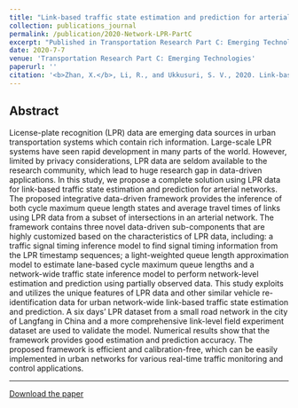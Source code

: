 ```yaml
---
title: "Link-based traffic state estimation and prediction for arterial networks using license-plate recognition data"
collection: publications_journal
permalink: /publication/2020-Network-LPR-PartC
excerpt: "Published in Transportation Research Part C: Emerging Technologies, 2020. "
date: 2020-7-7
venue: 'Transportation Research Part C: Emerging Technologies'
paperurl: ''
citation: '<b>Zhan, X.</b>, Li, R., and Ukkusuri, S. V., 2020. Link-based traffic state estimation and prediction for arterial networks using license-plate recognition data. <i>Transportation Research Part C: Emerging Technologies</i>, 117, 102660.'
---
```



Abstract
---
License-plate recognition (LPR) data are emerging data sources in urban transportation systems which contain rich information. Large-scale LPR systems have seen rapid development in many parts of the world. However, limited by privacy considerations, LPR data are seldom available to the research community, which lead to huge research gap in data-driven applications. In this study, we propose a complete solution using LPR data for link-based traffic state estimation and prediction for arterial networks. The proposed integrative data-driven framework provides the inference of both cycle maximum queue length states and average travel times of links using LPR data from a subset of intersections in an arterial network. The framework contains three novel data-driven sub-components that are highly customized based on the characteristics of LPR data, including: a traffic signal timing inference model to find signal timing information from the LPR timestamp sequences; a light-weighted queue length approximation model to estimate lane-based cycle maximum queue lengths and a network-wide traffic state inference model to perform network-level estimation and prediction using partially observed data. This study exploits and utilizes the unique features of LPR data and other similar vehicle re-identification data for urban network-wide link-based traffic state estimation and prediction. A six days’ LPR dataset from a small road network in the city of Langfang in China and a more comprehensive link-level field experiment dataset are used to validate the model. Numerical results show that the framework provides good estimation and prediction accuracy. The proposed framework is efficient and calibration-free, which can be easily implemented in urban networks for various real-time traffic monitoring and control applications.

---
[Download the paper](http://zhanxianyuan.xyz/files/Network-LPR-PartC.pdf)

